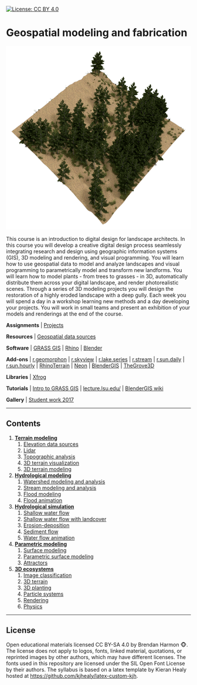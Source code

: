 [![License: CC BY 4.0](https://img.shields.io/badge/License-CC%20BY%204.0-lightgrey.svg)](https://creativecommons.org/licenses/by/4.0/)

# Geospatial modeling and fabrication

<p align="center"><img src="images/3d-ecosystems/ncspm_rendering_1.png" height="500"></p>

This course is an introduction to digital design for landscape architects.
In this course you will develop a creative digital design process
seamlessly integrating research and design
using geographic information systems (GIS),
3D modeling and rendering, and
visual programming.
You will learn how to use geospatial data
to model and analyze landscapes
and visual programming to
parametrically model and transform new landforms.
You will learn how to model plants - from trees to grasses - in 3D,
automatically distribute them across your digital landscape,
and render photorealistic scenes.
Through a series of 3D modeling projects you will
design the restoration of a highly eroded landscape with a deep gully.
Each week you will spend a day in a workshop
learning new methods
and a day developing your projects.
You will work in small teams and present an exhibition of your
models and renderings at the end of the course.

**Assignments** | [Projects](projects.md)

**Resources** | [Geospatial data sources](geospatial-data-sources.md)

**Software** | [GRASS GIS](https://grass.osgeo.org) |
[Rhino](https://www.rhino3d.com/) |
[Blender](https://www.blender.org/)

**Add-ons** |
[r.geomorphon](https://grass.osgeo.org/grass72/manuals/addons/r.geomorphon.html) |
[r.skyview](https://grass.osgeo.org/grass72/manuals/addons/r.skyview.html) |
[r.lake.series](https://grass.osgeo.org/grass72/manuals/addons/r.lake.series.html) |
[r.stream](https://grasswiki.osgeo.org/wiki/R.stream.*_modules) |
[r.sun.daily](https://grass.osgeo.org/grass72/manuals/addons/r.sun.daily.html) |
[r.sun.hourly](https://grass.osgeo.org/grass72/manuals/addons/r.sun.hourly.html) |
[RhinoTerrain](http://www.rhinoterrain.com/en/home.html) |
[Neon](http://v5.rhino3d.com/group/neon) |
[BlenderGIS](https://github.com/domlysz/BlenderGIS) |
[TheGrove3D](https://www.thegrove3d.com/)

**Libraries** | [Xfrog](http://xfrog.com/)

**Tutorials** |
[Intro to GRASS GIS](http://ncsu-geoforall-lab.github.io/grass-intro-workshop/) |
[lecture.lsu.edu/](https://lecture.lsu.edu/) |
[BlenderGIS wiki](https://github.com/domlysz/BlenderGIS/wiki)

**Gallery** | [Student work 2017](gallery.md#student-work-2017)

---
## Contents
1. [**Terrain modeling**](terrain-modeling.md)
    1. [Elevation data sources](terrain-modeling.md#elevation-data-sources)
    2. [Lidar](terrain-modeling.md#lidar)
    3. [Topographic analysis](terrain-modeling.md#topographic-analysis)
    4. [3D terrain visualization](terrain-modeling.md#3d-terrain-visualization)
    4. [3D terrain modeling](terrain-modeling.md#3d-terrain-modeling)
2. [**Hydrological modeling**](hydrological-modeling.md)
    1. [Watershed modeling and analysis](hydrological-modeling.md#watershed-modeling-and-analysis)
    2. [Stream modeling and analysis](hydrological-modeling.md#stream-modeling-and-analysis)
    3. [Flood modeling](hydrological-modeling.md#flood-modeling)
    4. [Flood animation](hydrological-modeling.md#flood-animation)
3. [**Hydrological simulation**](hydrological-simulation.md)
    1. [Shallow water flow](hydrological-simulation.md#shallow-water-flow)
    2. [Shallow water flow with landcover](hydrological-simulation.md#shallow-water-flow-with-landcover)
    3. [Erosion-deposition](hydrological-simulation.md#erosion-deposition)
    4. [Sediment flow](hydrological-simulation.md#sediment-flow)
    5. [Water flow animation](hydrological-simulation.md#water-flow-animation)
4. [**Parametric modeling**](parametric-modeling.md)
    1. [Surface modeling](parametric-modeling.md#surface-modeling)
    2. [Parametric surface modeling](parametric-modeling.md#parametric-surface-modeling)
    3. [Attractors](parametric-modeling.md#attractors)
5. [**3D ecosystems**](3d-ecosystems.md)
    1. [Image classification](3d-ecosystems.md#image-classification)
    2. [3D terrain](3d-ecosystems.md#3d-terrain)
    3. [3D planting](3d-ecosystems.md#3d-planting)
    4. [Particle systems](3d-ecosystems.md#particle-systems)
    5. [Rendering](3d-ecosystems.md#rendering)
    6. [Physics](3d-ecosystems.md#physics)
---

## License
Open educational materials licensed CC BY-SA 4.0 by Brendan Harmon :monkey_face:. The license does not apply to logos, fonts, linked material, quotations, or reprinted images by other authors, which may have different licenses. The fonts used in this repository are licensed under the SIL Open Font License by their authors. The syllabus is based on a latex template by Kieran Healy hosted at https://github.com/kjhealy/latex-custom-kjh.
